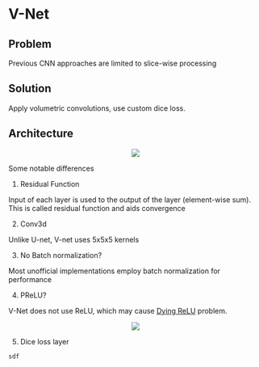# V-Net

## Problem

Previous CNN approaches are limited to slice-wise processing

## Solution

Apply volumetric convolutions, use custom dice loss.

## Architecture

<p align="center">
<img src="https://miro.medium.com/max/1400/1*rcT-PbkROWrSg0PRqO-KAA.png">
</p>

Some notable differences

1. Residual Function

Input of each layer is used to the output of the layer (element-wise sum). This is called residual function and aids convergence

2. Conv3d

Unlike U-net, V-net uses 5x5x5 kernels

3. No Batch normalization?

Most unofficial implementations employ batch normalization for performance

4. PReLU?

V-Net does not use ReLU, which may cause [Dying ReLU](https://brunch.co.kr/@kdh7575070/27) problem.

<p align="center">
<img src="https://gaussian37.github.io/assets/img/dl/concept/prelu/prelu.png">
</p>

5. Dice loss layer

                                                                             

```python
sdf
```
                                                                                       
